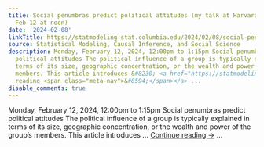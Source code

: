 ```yaml
---
title: Social penumbras predict political attitudes (my talk at Harvard on Monday
  Feb 12 at noon)
date: '2024-02-08'
linkTitle: https://statmodeling.stat.columbia.edu/2024/02/08/social-penumbras-predict-political-attitudes-my-talk-at-harvard-on-monday-feb-12-at-noon/
source: Statistical Modeling, Causal Inference, and Social Science
description: Monday, February 12, 2024, 12:00pm to 1:15pm Social penumbras predict
  political attitudes The political influence of a group is typically explained in
  terms of its size, geographic concentration, or the wealth and power of the group’s
  members. This article introduces &#8230; <a href="https://statmodeling.stat.columbia.edu/2024/02/08/social-penumbras-predict-political-attitudes-my-talk-at-harvard-on-monday-feb-12-at-noon/">Continue
  reading <span class="meta-nav">&#8594;</span></a> ...
disable_comments: true
---
```

Monday, February 12, 2024, 12:00pm to 1:15pm Social penumbras predict political attitudes The political influence of a group is typically explained in terms of its size, geographic concentration, or the wealth and power of the group’s members. This article introduces &#8230; <a href="https://statmodeling.stat.columbia.edu/2024/02/08/social-penumbras-predict-political-attitudes-my-talk-at-harvard-on-monday-feb-12-at-noon/">Continue reading <span class="meta-nav">&#8594;</span></a> ...
